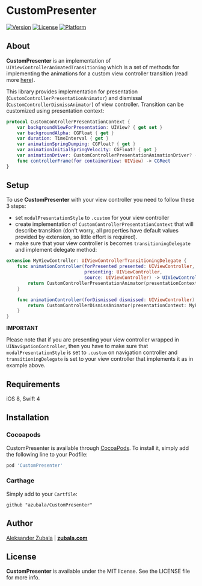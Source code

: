 # CustomPresenter

[![Version](https://img.shields.io/cocoapods/v/CustomPresenter.svg?style=flat)](http://cocoapods.org/pods/CustomPresenter)
[![License](https://img.shields.io/cocoapods/l/CustomPresenter.svg?style=flat)](http://cocoapods.org/pods/CustomPresenter)
[![Platform](https://img.shields.io/cocoapods/p/CustomPresenter.svg?style=flat)](http://cocoapods.org/pods/CustomPresenter)

## About

**CustomPresenter** is an implementation of `UIViewControllerAnimatedTransitioning` which is a set of methods for implementing the animations for a custom view controller transition (read more [here](https://developer.apple.com/documentation/uikit/uiviewcontrolleranimatedtransitioning#)). 

This library provides implementation for presentation (`CustomControllerPresentationAnimator`) and dismissal (`CustomControllerDismissAnimator`) of view controller. Transition can be customized using presentation context:

```swift
protocol CustomControllerPresentationContext {
    var backgroundViewForPresentation: UIView? { get set }
    var backgroundAlpha: CGFloat { get }
    var duration: TimeInterval { get }
    var animationSpringDumping: CGFloat? { get }
    var animationInitialSpringVelocity: CGFloat? { get }
    var animationDriver: CustomControllerPresentationAnimationDriver? { get }
    func controllerFrame(for containerView: UIView) -> CGRect
}
```

## Setup

To use **CustomPresenter** with your view controller you need to follow these 3 steps:

- set `modalPresentationStyle` to `.custom` for your view controller
- create implementation of `CustomControllerPresentationContext` that will describe transition (don't worry, all properties have default values provided by extension, so little effort is required).
- make sure that your view controller is becomes `transitioningDelegate` and implement delegate method:

```swift
extension MyViewController: UIViewControllerTransitioningDelegate {
    func animationController(forPresented presented: UIViewController,
                             presenting: UIViewController,
                             source: UIViewController) -> UIViewControllerAnimatedTransitioning? {
        return CustomControllerPresentationAnimator(presentationContext: MyPresentationContext())
    }

    func animationController(forDismissed dismissed: UIViewController) -> UIViewControllerAnimatedTransitioning? {
        return CustomControllerDismissAnimator(presentationContext: MyPresentationContext())
    }
}
```

**IMPORTANT**

Please note that if you are presenting your view controller wrapped in `UINavigationController`, then you have to make sure that `modalPresentationStyle` is set to `.custom` on navigation controller and `transitioningDelegate` is set to your view controller that implements it as in example above.

## Requirements

iOS 8, Swift 4

## Installation

### Cocoapods

CustomPresenter is available through [CocoaPods](http://cocoapods.org). To install
it, simply add the following line to your Podfile:

```ruby
pod 'CustomPresenter'
```

### Carthage

Simply add to your `Cartfile`:

```
github "azubala/CustomPresenter"
```

## Author

[Aleksander Zubala](mailto:alek@zubala.com) | [**zubala.com**](http://zubala.com)

## License

**CustomPresenter** is available under the MIT license. See the LICENSE file for more info.
